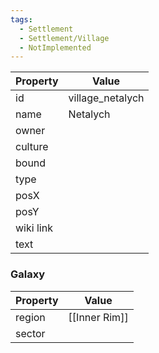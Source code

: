 ```yaml
---
tags:
  - Settlement
  - Settlement/Village
  - NotImplemented
---
```


| Property  | Value            |
| --------- | ---------------- |
| id        | village_netalych |
| name      | Netalych         |
| owner     |                  |
| culture   |                  |
| bound     |                  |
| type      |                  |
| posX      |                  |
| posY      |                  |
| wiki link |                  |
| text      |                  |

### Galaxy
| Property | Value         |
| -------- | ------------- |
| region   | [[Inner Rim]] |
| sector   |               |
